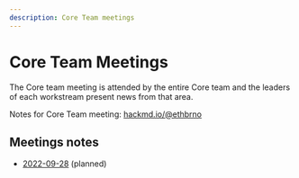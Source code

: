 ```yaml
---
description: Core Team meetings
---
```


# Core Team Meetings

The Core team meeting is attended by the entire Core team and the leaders of each workstream present news from that area.

Notes for Core Team meeting: [hackmd.io/@ethbrno](https://hackmd.io/@ethbrno)

## Meetings notes

* [2022-09-28](https://hackmd.io/@ETHBrno/ryS9kJnZo) (planned)

